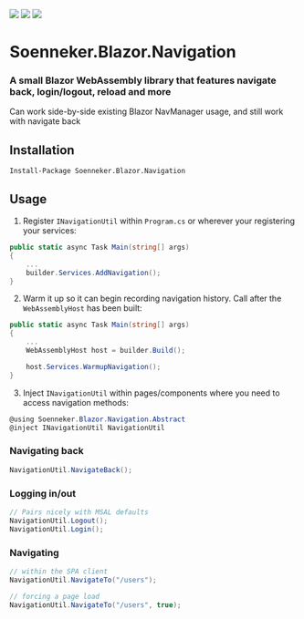 [![](https://img.shields.io/nuget/v/Soenneker.Blazor.Navigation.svg?style=for-the-badge)](https://www.nuget.org/packages/Soenneker.Blazor.Navigation/)
[![](https://img.shields.io/github/actions/workflow/status/soenneker/soenneker.blazor.navigation/main.yml?style=for-the-badge)](https://github.com/soenneker/soenneker.blazor.navigation/actions/workflows/main.yml)
[![](https://img.shields.io/nuget/dt/Soenneker.Blazor.Navigation.svg?style=for-the-badge)](https://www.nuget.org/packages/Soenneker.Blazor.Navigation/)

# Soenneker.Blazor.Navigation
### A small Blazor WebAssembly library that features navigate back, login/logout, reload and more

Can work side-by-side existing Blazor NavManager usage, and still work with navigate back

## Installation

```
Install-Package Soenneker.Blazor.Navigation
```

## Usage

1. Register `INavigationUtil` within `Program.cs` or wherever your registering your services:

```csharp
public static async Task Main(string[] args)
{
    ...
    builder.Services.AddNavigation();
}
```

2. Warm it up so it can begin recording navigation history. Call after the `WebAssemblyHost` has been built:

```csharp
public static async Task Main(string[] args)
{
    ...
    WebAssemblyHost host = builder.Build();

    host.Services.WarmupNavigation();
}
```

3. Inject `INavigationUtil` within pages/components where you need to access navigation methods:


```csharp
@using Soenneker.Blazor.Navigation.Abstract
@inject INavigationUtil NavigationUtil
```


### Navigating back 
```csharp
NavigationUtil.NavigateBack();
```

### Logging in/out

```csharp
// Pairs nicely with MSAL defaults
NavigationUtil.Logout();
NavigationUtil.Login();
```

### Navigating
```csharp
// within the SPA client
NavigationUtil.NavigateTo("/users");

// forcing a page load
NavigationUtil.NavigateTo("/users", true);
```